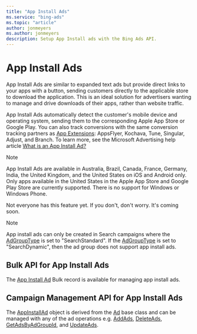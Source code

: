 ```yaml
---
title: "App Install Ads"
ms.service: "bing-ads"
ms.topic: "article"
author: jonmeyers
ms.author: jonmeyers
description: Setup App Install ads with the Bing Ads API.
---
```

# App Install Ads
App Install Ads are similar to expanded text ads but provide direct links to your apps with a button, sending customers directly to the applicable store to download the application. This is an ideal solution for advertisers wanting to manage and drive downloads of their apps, rather than website traffic.

App Install Ads automatically detect the customer's mobile device and operating system, sending them to the corresponding Apple App Store or Google Play. You can also track conversions with the same conversion tracking partners as [App Extensions](ad-extensions.md): AppsFlyer, Kochava, Tune, Singular, Adjust, and Branch. To learn more, see the Microsoft Advertising help article [What is an App Install Ad?](https://help.ads.microsoft.com/#apex/3/en/56836/0)

> [!NOTE]
> App Install Ads are available in Australia, Brazil, Canada, France, Germany, India, the United Kingdom, and the United States on iOS and Android only. Only apps available in the United States in the Apple App Store and Google Play Store are currently supported. There is no support for Windows or Windows Phone. 
>
> Not everyone has this feature yet. If you don't, don't worry. It's coming soon.  

> [!NOTE]
> App install ads can only be created in Search campaigns where the [AdGroupType](../campaign-management-service/adgroup.md#adgrouptype) is set to "SearchStandard". If the [AdGroupType](../campaign-management-service/adgroup.md#adgrouptype) is set to "SearchDynamic", then the ad group does not support app install ads.  

## <a name="bulk"></a>Bulk API for App Install Ads
The [App Install Ad](../bulk-service/app-install-ad.md) Bulk record is available for managing app install ads.

## <a name="campaign"></a>Campaign Management API for App Install Ads
The [AppInstallAd](../campaign-management-service/appinstallad.md) object is derived from the [Ad](../campaign-management-service/ad.md) base class and can be managed with any of the ad operations e.g. [AddAds](../campaign-management-service/addads.md), [DeleteAds](../campaign-management-service/deleteads.md), [GetAdsByAdGroupId](../campaign-management-service/getadsbyadgroupid.md), and [UpdateAds](../campaign-management-service/updateads.md). 

